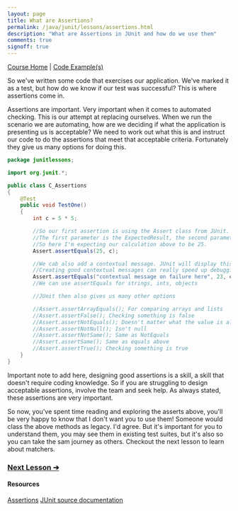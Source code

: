 ```yaml
---
layout: page
title: What are Assertions?
permalink: /java/junit/lessons/assertions.html
description: "What are Assertions in JUnit and how do we use them"
comments: true
signoff: true
---
```

[Course Home](../../course) \| [Code Example(s)](https://github.com/FriendlyTester/Free-Java-Basics-Course/blob/master/src/test/java/junitlessons/C_Assertions.java)

So we've written some code that exercises our application. We've marked it as a test, but how do we know if our test was successful? This is where assertions come in.

Assertions are important. Very important when it comes to automated checking. This is our attempt at replacing ourselves. When we run the scenario we are automating, how are we deciding if what the application is presenting us is acceptable? We need to work out what this is and instruct our code to do the assertions that meet that acceptable criteria. Fortunately they give us many options for doing this.

```java
package junitlessons;

import org.junit.*;

public class C_Assertions
{
    @Test
    public void TestOne()
    {
        int c = 5 * 5;

        //So our first assertion is using the Assert class from JUnit.
        //The first parameter is the ExpectedResult, the second parameter is the actual value.
        //So here I'm expecting our calculation above to be 25.
        Assert.assertEquals(25, c);

        //We cab also add a contextual message. JUnit will display this message upon failure
        //Creating good contextual messages can really speed up debugging
        Assert.assertEquals("contextual message on failure here", 23, c);
        //We can use assertEquals for strings, ints, objects

        //JUnit then also gives us many other options

        //Assert.assertArrayEquals(); For comparing arrays and lists
        //Assert.assertFalse(); Checking something is false
        //Assert.assertNotEquals(); Doesn't matter what the value is along as its not this value
        //Assert.assertNotNull(); Isn't null
        //Assert.assertNotSame(); Same as NotEquals
        //Assert.assertSame(); Same as equals above
        //Assert.assertTrue(); Checking something is true
    }
}
```

Important note to add here, designing good assertions is a skill, a skill that doesn't require coding knowledge. So if you are struggling to design acceptable assertions, involve the team and seek help. As always stated, these assertions are very important.

So now, you've spent time reading and exploring the asserts above, you'll be very happy to know that I don't want you to use them! Someone would class the above methods as legacy. I'd agree. But it's important for you to understand them, you may see them in existing test suites, but it's also so you can take the sam journey as others. Checkout the next lesson to learn about matchers.

### [Next Lesson &#10132;](../lessons/matchers)

#### Resources
[Assertions](https://github.com/junit-team/junit4/wiki/Assertions)
[JUnit source documentation](http://junit.sourceforge.net/javadoc/org/junit/Assert.html)